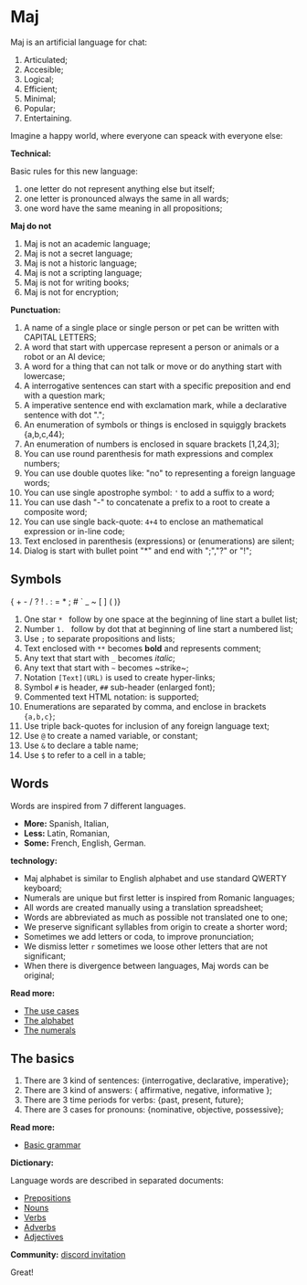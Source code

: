 # Maj

Maj is an artificial language for chat:

1. Articulated;
2. Accesible;
3. Logical;
4. Efficient;
5. Minimal;
6. Popular;
7. Entertaining. 

Imagine a happy world, where everyone can speack with everyone else:

**Technical:**

Basic rules for this new language:

1. one letter do not represent anything else but itself;
1. one letter is pronounced always the same in all wards;
1. one word have the same meaning in all propositions;

**Maj do not**

1. Maj is not an academic language;
1. Maj is not a secret language;
1. Maj is not a historic language;
1. Maj is not a scripting language;
1. Maj is not for writing books;
1. Maj is not for encryption;

**Punctuation:**

1. A name of a single place or single person or pet can be written with CAPITAL LETTERS;
1. A word that start with uppercase represent a person or animals or a robot or an AI device;
1. A word for a thing that can not talk or move or do anything start with lowercase;
1. A interrogative sentences can start with a specific preposition and end with a question mark;
1. A imperative sentence end with exclamation mark, while a declarative sentence with dot ".";
1. An enumeration of symbols or things is enclosed in squiggly brackets {a,b,c,44};
1. An enumeration of numbers is enclosed in square brackets [1,24,3];
1. You can use round parenthesis for math expressions and complex numbers;
1. You can use double quotes like: "no" to representing a foreign language words;
1. You can use single apostrophe symbol: `'` to add a suffix to a word;
1. You can use dash "-" to concatenate a prefix to a root to create a composite word;
1. You can use single back-quote: `4+4` to enclose an mathematical expression or in-line code;
1. Text enclosed in parenthesis (expressions) or (enumerations) are silent;
1. Dialog is start with bullet point "*" and end with ";","?" or "!";


## Symbols


{ + - / ? ! . : = * ; # ` _ ~ [ ] ( )}


1. One star `* ` follow by one space at the beginning of line start a bullet list;
1. Number `1. `  follow by dot that at beginning of line start a numbered list;
1. Use `;` to separate propositions and lists;
1. Text enclosed with `**` becomes **bold** and represents comment;
1. Any text that start with `_` becomes _italic_;
1. Any text that start with `~` becomes ~strike~;
1. Notation `[Text](URL)` is used to create hyper-links;
1. Symbol `#` is header, `##` sub-header (enlarged font);
1. Commented text HTML notation: <!-- .... --> is supported;
1. Enumerations are separated by comma, and enclose in brackets `{a,b,c}`;
1. Use triple back-quotes for inclusion of any foreign language text; 
1. Use `@` to create a named variable, or constant;
1. Use `&` to declare a table name;
1. Use `$` to refer to a cell in a table;

## Words

Words are inspired from 7 different languages.

* **More:** Spanish, Italian, 
* **Less:** Latin, Romanian, 
* **Some:** French, English, German.

**technology:**

* Maj alphabet is similar to English alphabet and use standard QWERTY keyboard;
* Numerals are unique but first letter is inspired from Romanic languages;
* All words are created manually using a translation spreadsheet;
* Words are abbreviated as much as possible not translated one to one;
* We preserve significant syllables from origin to create a shorter word;
* Sometimes we add letters or coda, to improve pronunciation;
* We dismiss letter `r` sometimes we loose other letters that are not significant;
* When there is divergence between languages, Maj words can be original;

**Read more:** 

* [The use cases](case.md)
* [The alphabet](alphabet.md)
* [The numerals](numerals.md)

## The basics

1. There are 3 kind of sentences: {interrogative, declarative, imperative};
1. There are 3 kind of answers: { affirmative, negative, informative };
1. There are 3 time periods for verbs: {past, present, future};
1. There are 3 cases for pronouns: {nominative, objective, possessive};

**Read more:**

* [Basic grammar](basic.md)

**Dictionary:**

Language words are described in separated documents:

* [Prepositions](prepositions.md)
* [Nouns](nouns.md)
* [Verbs](verbs.md)
* [Adverbs](adverbs.md)
* [Adjectives](adjectives.md)

**Community:**
[discord invitation](https://discord.gg/SRX3tse)

Great!
